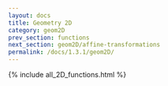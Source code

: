 ```yaml
---
layout: docs
title: Geometry 2D
category: geom2D
prev_section: functions
next_section: geom2D/affine-transformations
permalink: /docs/1.3.1/geom2D/
---
```


{% include all_2D_functions.html %}
